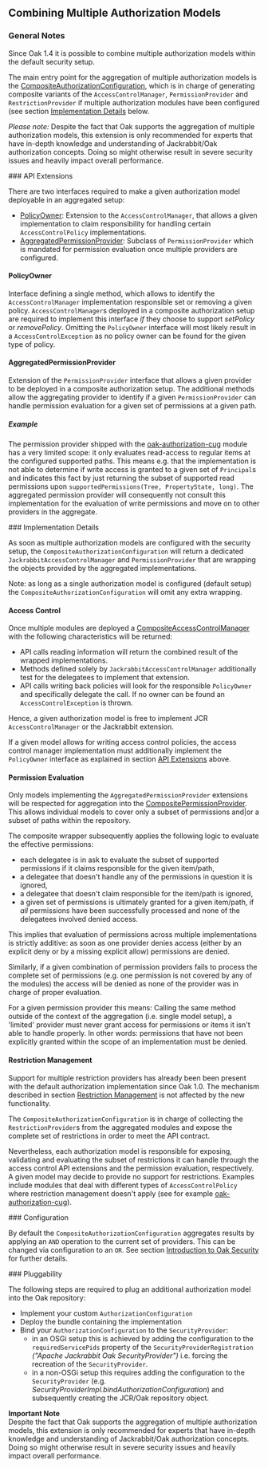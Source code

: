 <!--
   Licensed to the Apache Software Foundation (ASF) under one or more
   contributor license agreements.  See the NOTICE file distributed with
   this work for additional information regarding copyright ownership.
   The ASF licenses this file to You under the Apache License, Version 2.0
   (the "License"); you may not use this file except in compliance with
   the License.  You may obtain a copy of the License at

       http://www.apache.org/licenses/LICENSE-2.0

   Unless required by applicable law or agreed to in writing, software
   distributed under the License is distributed on an "AS IS" BASIS,
   WITHOUT WARRANTIES OR CONDITIONS OF ANY KIND, either express or implied.
   See the License for the specific language governing permissions and
   limitations under the License.
-->

Combining Multiple Authorization Models
--------------------------------------------------------------------------------

### General Notes

Since Oak 1.4 it is possible to combine multiple authorization models within the
default security setup.

The main entry point for the aggregation of multiple authorization models is the
[CompositeAuthorizationConfiguration], which is in charge of generating composite 
variants of the `AccessControlManager`, `PermissionProvider` and `RestrictionProvider` 
if multiple authorization modules have been configured (see section [Implementation Details](#details) below.

_Please note:_
Despite the fact that Oak supports the aggregation of multiple authorization 
models, this extension is only recommended for experts that have in-depth
knowledge and understanding of Jackrabbit/Oak authorization concepts. Doing so 
might otherwise result in severe security issues and heavily impact overall performance.

<a name="api_extensions"/>
### API Extensions

There are two interfaces required to make a given authorization model deployable 
in an aggregated setup:

- [PolicyOwner]: Extension to the `AccessControlManager`, that allows a given implementation to claim responsibility for handling certain `AccessControlPolicy` implementations.
- [AggregatedPermissionProvider]: Subclass of `PermissionProvider` which is mandated for permission evaluation once multiple providers are configured.

#### PolicyOwner

Interface defining a single method, which allows to identify the `AccessControlManager` 
implementation responsible set or removing a given policy. `AccessControlManager`s 
deployed in a composite authorization setup are required to implement this interface 
_if_ they choose to support _setPolicy_ or _removePolicy_. Omitting the `PolicyOwner` 
interface will most likely result in a `AccessControlException` as no policy owner 
can be found for the given type of policy.

#### AggregatedPermissionProvider

Extension of the `PermissionProvider` interface that allows a given provider to 
be deployed in a composite authorization setup. The additional methods allow the 
aggregating provider to identify if a given `PermissionProvider` can handle permission 
evaluation for a given set of permissions at a given path.

##### Example

The permission provider shipped with the [oak-authorization-cug](cug.html#details) module 
has a very limited scope: it only evaluates read-access to regular items at the 
configured supported paths. This means e.g. that the implementation is not able to 
determine if write access is granted to a given set of `Principal`s and indicates 
this fact by just returning the subset of supported read permissions upon 
`supportedPermissions(Tree, PropertyState, long)`. The aggregated permission provider 
will consequently not consult this implementation for the evaluation of write 
permissions and move on to other providers in the aggregate.

<a name="details"/>
### Implementation Details

As soon as multiple authorization models are configured with the security setup, 
the `CompositeAuthorizationConfiguration` will return a dedicated `JackrabbitAccessControlManager` 
and `PermissionProvider` that are wrapping the objects provided by the aggregated 
implementations.

Note: as long as a single authorization model is configured (default setup) the 
`CompositeAuthorizationConfiguration` will omit any extra wrapping.

#### Access Control

Once multiple modules are deployed a [CompositeAccessControlManager] with the following 
characteristics will be returned:

- API calls reading information will return the combined result of the wrapped implementations. 
- Methods defined solely by `JackrabbitAccessControlManager` additionally test for the delegatees to implement that extension.
- API calls writing back policies will look for the responsible `PolicyOwner` and specifically delegate the call. If no owner can be found an `AccessControlException` is thrown. 

Hence, a given authorization model is free to implement JCR `AccessControlManager` 
or the Jackrabbit extension.

If a given model allows for writing access control policies, the access control manager
implementation must additionally implement the `PolicyOwner` interface as explained in 
section [API Extensions](#api_extensions) above.

#### Permission Evaluation

Only models implementing the `AggregatedPermissionProvider` extensions will be 
respected for aggregation into the [CompositePermissionProvider]. This allows 
individual models to cover only a subset of permissions and|or a subset of paths 
within the repository.

The composite wrapper subsequently applies the following logic to evaluate the 
effective permissions:

- each delegatee is in ask to evaluate the subset of supported permissions if it 
  claims responsible for the given item/path,
- a delegatee that doesn't handle any of the permissions in question it is ignored,
- a delegatee that doesn't claim responsible for the item/path is ignored,
- a given set of permissions is ultimately granted for a given item/path, if _all_ 
  permissions have been successfully processed and none of the delegatees involved 
  denied access.
  
This implies that evaluation of permissions across multiple implementations is 
strictly additive: as soon as one provider denies access (either by an explicit 
deny or by a missing explicit allow) permissions are denied.

Similarly, if a given combination of permission providers fails to process the 
complete set of permissions (e.g. one permission is not covered by any of the modules) 
the access will be denied as none of the provider was in charge of proper evaluation.

For a given permission provider this means: Calling the same method outside of 
the context of the aggregation (i.e. single model setup), a 'limited' provider must 
never grant access for permissions or items it isn't able to handle properly. 
In other words: permissions that have not been explicitly granted within the scope 
of an implementation must be denied.

#### Restriction Management

Support for multiple restriction providers has already been been present with the 
default authorization implementation since Oak 1.0. The mechanism described in 
section [Restriction Management](restriction.html) is not affected by the new functionality.

The `CompositeAuthorizationConfiguration` is in charge of collecting 
the `RestrictionProvider`s from the aggregated modules and expose the complete 
set of restrictions in order to meet the API contract. 

Nevertheless, each authorization model is responsible for exposing, validating and 
evaluating the subset of restrictions it can handle through the access control API 
extensions and the permission evaluation, respectively. A given model may decide to 
provide no support for restrictions. Examples include modules that deal with different 
types of `AccessControlPolicy` where restriction management doesn't apply (see for example [oak-authorization-cug](cug.html#details)).
               
<a name="configuration"/>
### Configuration

By default the `CompositeAuthorizationConfiguration` aggregates results by applying an `AND` operation to the current set of providers.
This can be changed via configuration to an `OR`. See section [Introduction to Oak Security](../../introduction.html#configuration) for further details.

<a name="pluggability"/>
### Pluggability

The following steps are required to plug an additional authorization model into 
the Oak repository:

- Implement your custom `AuthorizationConfiguration`
- Deploy the bundle containing the implementation
- Bind your `AuthorizationConfiguration` to the `SecurityProvider`:
    - in an OSGi setup this is achieved by adding the configuration to the 
      `requiredServicePids` property of the `SecurityProviderRegistration` _("Apache Jackrabbit Oak SecurityProvider")_ 
      i.e. forcing the recreation of the `SecurityProvider`.
    - in a non-OSGi setup this requires adding the configuration 
      to the `SecurityProvider` (e.g. _SecurityProviderImpl.bindAuthorizationConfiguration_) 
      and subsequently creating the JCR/Oak repository object.
         
**Important Note**  
Despite the fact that Oak supports the aggregation of multiple authorization 
models, this extension is only recommended for experts that have in-depth
knowledge and understanding of Jackrabbit/Oak authorization concepts. Doing so 
might otherwise result in severe security issues and heavily impact overall performance.
          
<!-- hidden references -->
[PolicyOwner]: /oak/docs/apidocs/org/apache/jackrabbit/oak/spi/security/authorization/accesscontrol/PolicyOwner.html
[AggregatedPermissionProvider]: /oak/docs/apidocs/org/apache/jackrabbit/oak/spi/security/authorization/permission/AggregatedPermissionProvider.html
[CompositeAuthorizationConfiguration]: http://svn.apache.org/repos/asf/jackrabbit/oak/trunk/oak-core/src/main/java/org/apache/jackrabbit/oak/security/authorization/composite/CompositeAuthorizationConfiguration.java
[CompositeAccessControlManager]: http://svn.apache.org/repos/asf/jackrabbit/oak/trunk/oak-core/src/main/java/org/apache/jackrabbit/oak/security/authorization/composite/CompositeAccessControlManager.java
[CompositePermissionProvider]: http://svn.apache.org/repos/asf/jackrabbit/oak/trunk/oak-core/src/main/java/org/apache/jackrabbit/oak/security/authorization/composite/CompositePermissionProvider.java
